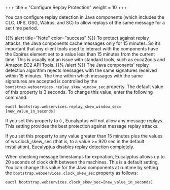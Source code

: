 +++
title = "Configure Replay Protection"
weight = 10
+++

You can configure replay detection in Java components (which includes the CLC, UFS, OSG, Walrus, and SC) to allow replays of the same message for a set time period. 


{{% alert title="Note" color="success" %}}
To protect against replay attacks, the Java components cache messages only for 15 minutes. So it’s important that any client tools used to interact with the components have the Expires element set to a value less than 15 minutes from the current time. This is usually not an issue with standard tools, such as euca2ools and Amazon EC2 API Tools. 
{{% /alert %}}
The Java components' replay detection algorithm rejects messages with the same signatures received within 15 minutes. The time within which messages with the same signatures are accepted is controlled by the `bootstrap.webservices.replay_skew_window_sec` property. The default value of this property is 3 seconds. To change this value, enter the following command: 

    euctl bootstrap.webservices.replay_skew_window_sec=[new_value_in_seconds]

If you set this property to `0` , Eucalyptus will not allow any message replays. This setting provides the best protection against message replay attacks. 

If you set this property to any value greater than 15 minutes plus the values of ws.clock_skew_sec (that is, to a value >= 920 sec in the default installation), Eucalyptus disables replay detection completely. 

When checking message timestamps for expiration, Eucalyptus allows up to 20 seconds of clock drift between the machines. This is a default setting. You can change this value for the Java components at runtime by setting the `bootstrap.webservices.clock_skew_sec` property as follows: 

    euctl bootstrap.webservices.clock_skew_sec=[new_value_in_seconds]

